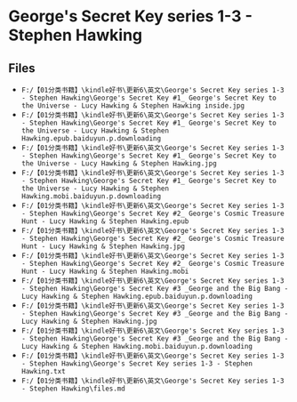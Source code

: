# George's Secret Key series 1-3 - Stephen Hawking

## Files

- `F:/【01分类书籍】\kindle好书\更新6\英文\George's Secret Key series 1-3 - Stephen Hawking\George's Secret Key #1_ George's Secret Key to the Universe - Lucy Hawking & Stephen Hawking inside.jpg`
- `F:/【01分类书籍】\kindle好书\更新6\英文\George's Secret Key series 1-3 - Stephen Hawking\George's Secret Key #1_ George's Secret Key to the Universe - Lucy Hawking & Stephen Hawking.epub.baiduyun.p.downloading`
- `F:/【01分类书籍】\kindle好书\更新6\英文\George's Secret Key series 1-3 - Stephen Hawking\George's Secret Key #1_ George's Secret Key to the Universe - Lucy Hawking & Stephen Hawking.jpg`
- `F:/【01分类书籍】\kindle好书\更新6\英文\George's Secret Key series 1-3 - Stephen Hawking\George's Secret Key #1_ George's Secret Key to the Universe - Lucy Hawking & Stephen Hawking.mobi.baiduyun.p.downloading`
- `F:/【01分类书籍】\kindle好书\更新6\英文\George's Secret Key series 1-3 - Stephen Hawking\George's Secret Key #2_ George's Cosmic Treasure Hunt - Lucy Hawking & Stephen Hawking.epub`
- `F:/【01分类书籍】\kindle好书\更新6\英文\George's Secret Key series 1-3 - Stephen Hawking\George's Secret Key #2_ George's Cosmic Treasure Hunt - Lucy Hawking & Stephen Hawking.jpg`
- `F:/【01分类书籍】\kindle好书\更新6\英文\George's Secret Key series 1-3 - Stephen Hawking\George's Secret Key #2_ George's Cosmic Treasure Hunt - Lucy Hawking & Stephen Hawking.mobi`
- `F:/【01分类书籍】\kindle好书\更新6\英文\George's Secret Key series 1-3 - Stephen Hawking\George's Secret Key #3 _George and the Big Bang - Lucy Hawking & Stephen Hawking.epub.baiduyun.p.downloading`
- `F:/【01分类书籍】\kindle好书\更新6\英文\George's Secret Key series 1-3 - Stephen Hawking\George's Secret Key #3 _George and the Big Bang - Lucy Hawking & Stephen Hawking.jpg`
- `F:/【01分类书籍】\kindle好书\更新6\英文\George's Secret Key series 1-3 - Stephen Hawking\George's Secret Key #3 _George and the Big Bang - Lucy Hawking & Stephen Hawking.mobi.baiduyun.p.downloading`
- `F:/【01分类书籍】\kindle好书\更新6\英文\George's Secret Key series 1-3 - Stephen Hawking\George's Secret Key series 1-3 - Stephen Hawking.txt`
- `F:/【01分类书籍】\kindle好书\更新6\英文\George's Secret Key series 1-3 - Stephen Hawking\files.md`
